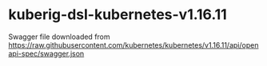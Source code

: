 # kuberig-dsl-kubernetes-v1.16.11

Swagger file downloaded from https://raw.githubusercontent.com/kubernetes/kubernetes/v1.16.11/api/openapi-spec/swagger.json
